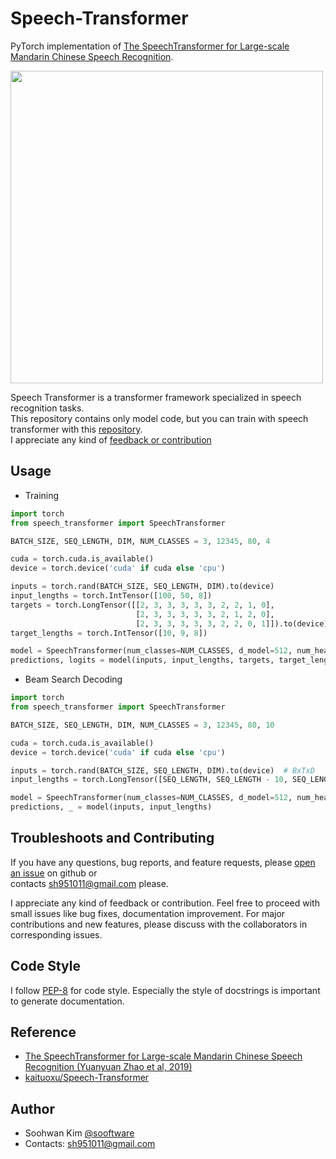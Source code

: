 # Speech-Transformer
  
PyTorch implementation of [The SpeechTransformer for Large-scale Mandarin Chinese Speech Recognition](https://ieeexplore.ieee.org/document/8682586).
    
<img src="https://user-images.githubusercontent.com/42150335/90434869-17e41400-e109-11ea-9738-9a4a53f884c7.png" width=500>
  
Speech Transformer is a transformer framework specialized in speech recognition tasks.  
This repository contains only model code, but you can train with speech transformer with this [repository](https://github.com/sooftware/KoSpeech).  
I appreciate any kind of [feedback or contribution](https://github.com/sooftware/Speech-Transformer/issues)  
    
## Usage
- Training
```python
import torch
from speech_transformer import SpeechTransformer

BATCH_SIZE, SEQ_LENGTH, DIM, NUM_CLASSES = 3, 12345, 80, 4

cuda = torch.cuda.is_available()
device = torch.device('cuda' if cuda else 'cpu')

inputs = torch.rand(BATCH_SIZE, SEQ_LENGTH, DIM).to(device)
input_lengths = torch.IntTensor([100, 50, 8])
targets = torch.LongTensor([[2, 3, 3, 3, 3, 3, 2, 2, 1, 0],
                            [2, 3, 3, 3, 3, 3, 2, 1, 2, 0],
                            [2, 3, 3, 3, 3, 3, 2, 2, 0, 1]]).to(device)  # 1 means <eos_token>
target_lengths = torch.IntTensor([10, 9, 8])

model = SpeechTransformer(num_classes=NUM_CLASSES, d_model=512, num_heads=8, input_dim=DIM)
predictions, logits = model(inputs, input_lengths, targets, target_lengths)
```
- Beam Search Decoding
```python
import torch
from speech_transformer import SpeechTransformer

BATCH_SIZE, SEQ_LENGTH, DIM, NUM_CLASSES = 3, 12345, 80, 10

cuda = torch.cuda.is_available()
device = torch.device('cuda' if cuda else 'cpu')

inputs = torch.rand(BATCH_SIZE, SEQ_LENGTH, DIM).to(device)  # BxTxD
input_lengths = torch.LongTensor([SEQ_LENGTH, SEQ_LENGTH - 10, SEQ_LENGTH - 20]).to(device)

model = SpeechTransformer(num_classes=NUM_CLASSES, d_model=512, num_heads=8, input_dim=DIM)
predictions, _ = model(inputs, input_lengths)
```
  
## Troubleshoots and Contributing
If you have any questions, bug reports, and feature requests, please [open an issue](https://github.com/sooftware/Jasper-pytorch/issues) on github or   
contacts sh951011@gmail.com please.
  
I appreciate any kind of feedback or contribution.  Feel free to proceed with small issues like bug fixes, documentation improvement.  For major contributions and new features, please discuss with the collaborators in corresponding issues.  
  
## Code Style
I follow [PEP-8](https://www.python.org/dev/peps/pep-0008/) for code style. Especially the style of docstrings is important to generate documentation.  
  
## Reference
- [The SpeechTransformer for Large-scale Mandarin Chinese Speech Recognition (Yuanyuan Zhao et al, 2019)](https://ieeexplore.ieee.org/document/8682586)  
- [kaituoxu/Speech-Transformer](https://github.com/kaituoxu/Speech-Transformer)
  
## Author
  
* Soohwan Kim [@sooftware](https://github.com/sooftware)
* Contacts: sh951011@gmail.com
